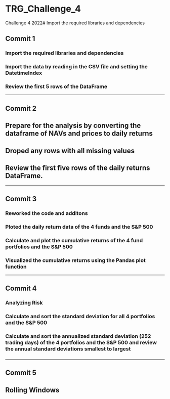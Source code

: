 # TRG_Challenge_4
Challenge 4 2022# Import the required libraries and dependencies

## Commit 1
### Import the required libraries and dependencies
### Import the data by reading in the CSV file and setting the DatetimeIndex 
### Review the first 5 rows of the DataFrame

----

## Commit 2

## Prepare for the analysis by converting the dataframe of NAVs and prices to daily returns
## Droped any rows with all missing values
## Review the first five rows of the daily returns DataFrame.

---
## Commit 3

### Reworked the code and additons
### Ploted the daily return data of the 4 funds and the S&P 500 
### Calculate and plot the cumulative returns of the 4 fund portfolios and the S&P 500
### Visualized the cumulative returns using the Pandas plot function

---
## Commit 4

### Analyzing Risk
### Calculate and sort the standard deviation for all 4 portfolios and the S&P 500
### Calculate and sort the annualized standard deviation (252 trading days) of the 4 portfolios and the S&P 500 and review the annual standard deviations smallest to largest
###
---
## Commit 5

## Rolling Windows